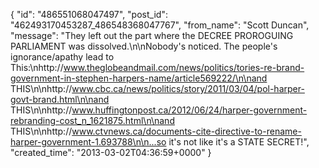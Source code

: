  {
   "id": "486551068047497",
   "post_id": "462493170453287_486548368047767",
   "from_name": "Scott Duncan",
   "message": "They left out the part where the DECREE PROROGUING PARLIAMENT was dissolved.\n\nNobody's noticed. The people's ignorance/apathy lead to This:\nhttp://www.theglobeandmail.com/news/politics/tories-re-brand-government-in-stephen-harpers-name/article569222/\n\nand THIS\n\nhttp://www.cbc.ca/news/politics/story/2011/03/04/pol-harper-govt-brand.html\n\nand THIS\n\nhttp://www.huffingtonpost.ca/2012/06/24/harper-government-rebranding-cost_n_1621875.html\n\nand THIS\n\nhttp://www.ctvnews.ca/documents-cite-directive-to-rename-harper-government-1.693788\n\n...so it's not like it's a STATE SECRET!",
   "created_time": "2013-03-02T04:36:59+0000"
 }
